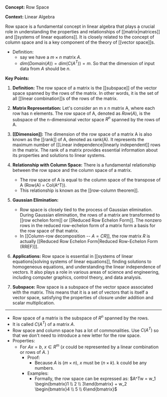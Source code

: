 **Concept:** Row Space

**Context:** Linear Algebra

Row space is a fundamental concept in linear algebra that plays a crucial role in understanding the properties and relationships of [[matrix|matrices]] and [[systems of linear equations]]. It is closely related to the concept of column space and is a key component of the theory of [[vector space]]s.

- Definition:
	- say we have a $m \times n$ matrix $A$. 
	- $dim(Domain(A)) = dim(C(A^T)) = m$. So that the dimension of input data from $A$ should be $n$. 


**Key Points:**

1. **Definition:** The row space of a matrix is the [[subspace]] of the vector space spanned by the rows of the matrix. In other words, it is the set of all [[linear combination]]s of the rows of the matrix.

2. **Matrix Representation:** Let's consider an m x n matrix A, where each row has n elements. The row space of A, denoted as $Row(A)$, is the subspace of the n-dimensional vector space $R^n$ spanned by the rows of A.

3. **[[Dimension]]:** The dimension of the row space of a matrix A is also known as the [[rank]] of A, denoted as rank(A). It represents the maximum number of [[Linear independence|linearly independent]] rows in the matrix. The rank of a matrix provides essential information about its properties and solutions to linear systems.

4. **Relationship with Column Space:** There is a fundamental relationship between the row space and the column space of a matrix. 
	- The row space of A is equal to the column space of the transpose of A (Row(A) = Col(A^T)). 
	- This relationship is known as the [[row-column theorem]].

5. **Gaussian Elimination:** 
	- Row space is closely tied to the process of Gaussian elimination. During Gaussian elimination, the rows of a matrix are transformed to [[row echelon form]] or [[Reduced Row Echelon Form]]. The nonzero rows in the reduced row-echelon form of a matrix form a basis for the row space of that matrix.
	- In [[Column-row decomposition -- $A = CR$]], the row matrix $R$ is actually [[Reduced Row Echelon Form|Reduced Row-Echelon Form (RREF)]]. 

6. **Applications:** Row space is essential in [[systems of linear equations|solving systems of linear equations]], finding solutions to homogeneous equations, and understanding the linear independence of vectors. It also plays a role in various areas of science and engineering, including computer graphics, control theory, and data analysis.

7. **Subspace:** Row space is a subspace of the vector space associated with the matrix. This means that it is a set of vectors that is itself a vector space, satisfying the properties of closure under addition and scalar multiplication.

---
- Row space of a matrix is the subspace of $R^n$ spanned by the rows. 
- It is called $C(A^T)$ of a matrix $A$. 
- Row space and column space has a lot of commonalities. Use $C(A^T)$ so that we don't need to introduce a new letter for the row space. 
- Properties:
	- For $Ax = b$, $x \in R^m$ ($x$ could be represented by a linear combination or rows of $A$. )
		- Proof: 
			- Because $A$ is $(m \times n)$, $x$ must be $(n \times k)$. k could be any numbers. 
		- Examples:
			- Formally, the row space can be expressed as:  $A^Tw = w_1 \begin{bmatrix}1 \\ 2 \\ 3\end{bmatrix} + w_2 \begin{bmatrix}4 \\ 5 \\ 6\end{bmatrix}$

